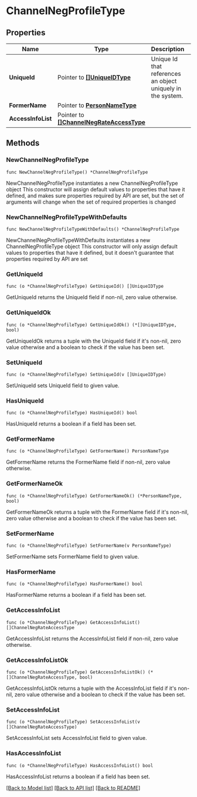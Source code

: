 # ChannelNegProfileType

## Properties

Name | Type | Description | Notes
------------ | ------------- | ------------- | -------------
**UniqueId** | Pointer to [**[]UniqueIDType**](UniqueIDType.md) | Unique Id that references an object uniquely in the system. | [optional] 
**FormerName** | Pointer to [**PersonNameType**](PersonNameType.md) |  | [optional] 
**AccessInfoList** | Pointer to [**[]ChannelNegRateAccessType**](ChannelNegRateAccessType.md) |  | [optional] 

## Methods

### NewChannelNegProfileType

`func NewChannelNegProfileType() *ChannelNegProfileType`

NewChannelNegProfileType instantiates a new ChannelNegProfileType object
This constructor will assign default values to properties that have it defined,
and makes sure properties required by API are set, but the set of arguments
will change when the set of required properties is changed

### NewChannelNegProfileTypeWithDefaults

`func NewChannelNegProfileTypeWithDefaults() *ChannelNegProfileType`

NewChannelNegProfileTypeWithDefaults instantiates a new ChannelNegProfileType object
This constructor will only assign default values to properties that have it defined,
but it doesn't guarantee that properties required by API are set

### GetUniqueId

`func (o *ChannelNegProfileType) GetUniqueId() []UniqueIDType`

GetUniqueId returns the UniqueId field if non-nil, zero value otherwise.

### GetUniqueIdOk

`func (o *ChannelNegProfileType) GetUniqueIdOk() (*[]UniqueIDType, bool)`

GetUniqueIdOk returns a tuple with the UniqueId field if it's non-nil, zero value otherwise
and a boolean to check if the value has been set.

### SetUniqueId

`func (o *ChannelNegProfileType) SetUniqueId(v []UniqueIDType)`

SetUniqueId sets UniqueId field to given value.

### HasUniqueId

`func (o *ChannelNegProfileType) HasUniqueId() bool`

HasUniqueId returns a boolean if a field has been set.

### GetFormerName

`func (o *ChannelNegProfileType) GetFormerName() PersonNameType`

GetFormerName returns the FormerName field if non-nil, zero value otherwise.

### GetFormerNameOk

`func (o *ChannelNegProfileType) GetFormerNameOk() (*PersonNameType, bool)`

GetFormerNameOk returns a tuple with the FormerName field if it's non-nil, zero value otherwise
and a boolean to check if the value has been set.

### SetFormerName

`func (o *ChannelNegProfileType) SetFormerName(v PersonNameType)`

SetFormerName sets FormerName field to given value.

### HasFormerName

`func (o *ChannelNegProfileType) HasFormerName() bool`

HasFormerName returns a boolean if a field has been set.

### GetAccessInfoList

`func (o *ChannelNegProfileType) GetAccessInfoList() []ChannelNegRateAccessType`

GetAccessInfoList returns the AccessInfoList field if non-nil, zero value otherwise.

### GetAccessInfoListOk

`func (o *ChannelNegProfileType) GetAccessInfoListOk() (*[]ChannelNegRateAccessType, bool)`

GetAccessInfoListOk returns a tuple with the AccessInfoList field if it's non-nil, zero value otherwise
and a boolean to check if the value has been set.

### SetAccessInfoList

`func (o *ChannelNegProfileType) SetAccessInfoList(v []ChannelNegRateAccessType)`

SetAccessInfoList sets AccessInfoList field to given value.

### HasAccessInfoList

`func (o *ChannelNegProfileType) HasAccessInfoList() bool`

HasAccessInfoList returns a boolean if a field has been set.


[[Back to Model list]](../README.md#documentation-for-models) [[Back to API list]](../README.md#documentation-for-api-endpoints) [[Back to README]](../README.md)


